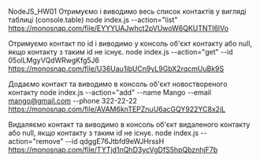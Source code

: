 NodeJS_HW01
Отримуємо і виводимо весь список контактів у вигляді таблиці (console.table)
node index.js --action="list" https://monosnap.com/file/EYYYUAJwhct2pVUwoW6QKUTNTI6lVo

Отримуємо контакт по id і виводимо у консоль об'єкт контакту або null, якщо контакту з таким id не існує.
node index.js --action="get" --id 05olLMgyVQdWRwgKfg5J6 https://monosnap.com/file/U36Uau1ibUCn9yL9GbX2rqcmUuBk9S

Додаємо контакт та виводимо в консоль об'єкт новоствореного контакту
node index.js --action="add" --name Mango --email mango@gmail.com --phone 322-22-22 https://monosnap.com/file/AVAM6knTEPZnuU6acGQY922YC8x2jL

Видаляємо контакт та виводимо в консоль об'єкт видаленого контакту або null, якщо контакту з таким id не існує.
node index.js --action="remove" --id qdggE76Jtbfd9eWJHrssH https://monosnap.com/file/TYTjd1nQhD3ycVgDfS5hpQbznhjF7b